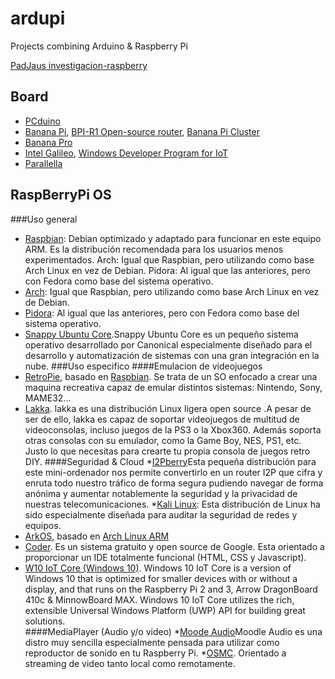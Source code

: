 ardupi
======

Projects combining Arduino & Raspberry Pi

[PadJaus investigacion-raspberry](http://pad.freejaus.com/p/investigacion-raspberry)

## Board

* [PCduino](http://www.pcduino.com/pcduino-family)
* [Banana Pi](http://www.bananapi.org/p/product.html), [BPI-R1 Open-source router](http://www.sinovoip.com.cn/ecp_view.asp?id=554), [Banana Pi Cluster](http://banoffeepiserver.com/banana-pi-server-cluster/)
* [Banana Pro](http://www.lemaker.org/)
* [Intel Galileo](http://www.intel.es/content/www/es/es/do-it-yourself/galileo-maker-quark-board.html), [Windows Developer Program for IoT](https://ms-iot.github.io/content/SampleApps.htm)
* [Parallella](http://www.parallella.org/board/)

## RaspBerryPi OS

###Uso general
* [Raspbian](https://www.raspbian.org/): Debian optimizado y adaptado para funcionar en este equipo ARM. Es la distribución recomendada para los usuarios menos experimentados. Arch: Igual que Raspbian, pero utilizando como base Arch Linux en vez de Debian. Pidora: Al igual que las anteriores, pero con Fedora como base del sistema operativo.
* [Arch](https://archlinuxarm.org): Igual que Raspbian, pero utilizando como base Arch Linux en vez de Debian.
* [Pidora](http://pidora.ca/): Al igual que las anteriores, pero con Fedora como base del sistema operativo. 
* [Snappy Ubuntu Core](http://www.ubuntu.com/cloud/snappy).Snappy Ubuntu Core es un pequeño sistema operativo desarrollado por Canonical especialmente diseñado para el desarrollo y automatización de sistemas con una gran integración en la nube.
###Uso especifico
####Emulacion de videojuegos
* [RetroPie](https://github.com/RetroPie), basado en [Raspbian](https://www.raspbian.org/). Se trata de un SO enfocado a crear una maquina recreativa capaz de emular distintos sistemas: Nintendo, Sony, MAME32...
* [Lakka](http://www.lakka.tv/). lakka es una distribución Linux ligera open source .A pesar de ser de ello, lakka es capaz de soportar videojuegos de multitud de videoconsolas, incluso juegos de la PS3 o la Xbox360. Además soporta otras consolas con su emulador, como la Game Boy, NES, PS1, etc. Justo lo que necesitas para crearte tu propia consola de juegos retro DIY.
####Seguridad & Cloud
*[I2Pberry](https://github.com/m6urns/i2pberry)Esta pequeña distribución para este mini-ordenador nos permite convertirlo en un router I2P que cifra y enruta todo nuestro tráfico de forma segura pudiendo navegar de forma anónima y aumentar notablemente la seguridad y la privacidad de nuestras telecomunicaciones.
*[Kali Linux](http://docs.kali.org/armel-armhf/install-kali-linux-arm-raspberry-pi): Esta distribución de Linux ha sido especialmente diseñada para auditar la seguridad de redes y equipos.
* [ArkOS](https://arkos.io/what-is-arkos/), basado en [Arch Linux ARM](http://archlinuxarm.org/)
* [Coder](http://googlecreativelab.github.io/coder/). Es un sistema gratuito y open source de Google. Esta orientado a proporcionar un IDE totalmente funcional (HTML, CSS y Javascript).
* [W10 IoT Core (Windows 10)](https://developer.microsoft.com/es-es/windows/iot). Windows 10 IoT Core is a version of Windows 10 that is optimized for smaller devices with or without a display, and that runs on the Raspberry Pi 2 and 3, Arrow DragonBoard 410c & MinnowBoard MAX. Windows 10 IoT Core utilizes the rich, extensible Universal Windows Platform (UWP) API for building great solutions.  
####MediaPlayer (Audio y/o video)
*[Moode Audio](http://moodeaudio.org/)Moodle Audio es una distro muy sencilla especialmente pensada para utilizar como reproductor de sonido en tu Raspberry Pi.
*[OSMC](https://osmc.tv/). Orientado a streaming de video tanto local como remotamente.
